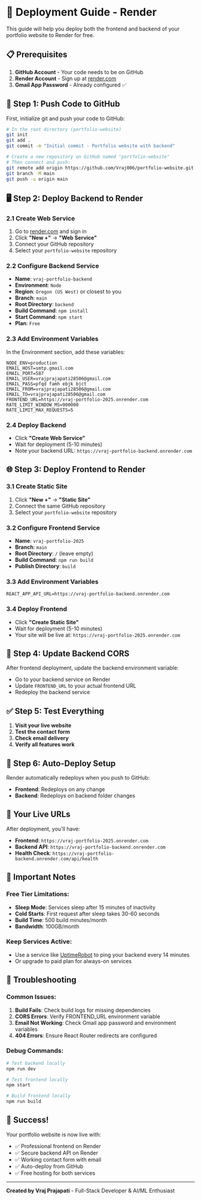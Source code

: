 # 🚀 Deployment Guide - Render

This guide will help you deploy both the frontend and backend of your portfolio website to Render for free.

## 📋 Prerequisites

1. **GitHub Account** - Your code needs to be on GitHub
2. **Render Account** - Sign up at [render.com](https://render.com)
3. **Gmail App Password** - Already configured ✅

## 🔄 Step 1: Push Code to GitHub

First, initialize git and push your code to GitHub:

```bash
# In the root directory (portfolio-website)
git init
git add .
git commit -m "Initial commit - Portfolio website with backend"

# Create a new repository on GitHub named "portfolio-website"
# Then connect and push:
git remote add origin https://github.com/Vraj006/portfolio-website.git
git branch -M main
git push -u origin main
```

## 🖥️ Step 2: Deploy Backend to Render

### 2.1 Create Web Service
1. Go to [render.com](https://render.com) and sign in
2. Click **"New +"** → **"Web Service"**
3. Connect your GitHub repository
4. Select your `portfolio-website` repository

### 2.2 Configure Backend Service
- **Name**: `vraj-portfolio-backend`
- **Environment**: `Node`
- **Region**: `Oregon (US West)` or closest to you
- **Branch**: `main`
- **Root Directory**: `backend`
- **Build Command**: `npm install`
- **Start Command**: `npm start`
- **Plan**: `Free`

### 2.3 Add Environment Variables
In the Environment section, add these variables:

```
NODE_ENV=production
EMAIL_HOST=smtp.gmail.com
EMAIL_PORT=587
EMAIL_USER=vrajprajapati28506@gmail.com
EMAIL_PASS=pfqd famh ebjk bjct
EMAIL_FROM=vrajprajapati28506@gmail.com
EMAIL_TO=vrajprajapati28506@gmail.com
FRONTEND_URL=https://vraj-portfolio-2025.onrender.com
RATE_LIMIT_WINDOW_MS=900000
RATE_LIMIT_MAX_REQUESTS=5
```

### 2.4 Deploy Backend
- Click **"Create Web Service"**
- Wait for deployment (5-10 minutes)
- Note your backend URL: `https://vraj-portfolio-backend.onrender.com`

## 🌐 Step 3: Deploy Frontend to Render

### 3.1 Create Static Site
1. Click **"New +"** → **"Static Site"**
2. Connect the same GitHub repository
3. Select your `portfolio-website` repository

### 3.2 Configure Frontend Service
- **Name**: `vraj-portfolio-2025`
- **Branch**: `main`
- **Root Directory**: `/` (leave empty)
- **Build Command**: `npm run build`
- **Publish Directory**: `build`

### 3.3 Add Environment Variables
```
REACT_APP_API_URL=https://vraj-portfolio-backend.onrender.com
```

### 3.4 Deploy Frontend
- Click **"Create Static Site"**
- Wait for deployment (5-10 minutes)
- Your site will be live at: `https://vraj-portfolio-2025.onrender.com`

## 🔧 Step 4: Update Backend CORS

After frontend deployment, update the backend environment variable:
- Go to your backend service on Render
- Update `FRONTEND_URL` to your actual frontend URL
- Redeploy the backend service

## ✅ Step 5: Test Everything

1. **Visit your live website**
2. **Test the contact form**
3. **Check email delivery**
4. **Verify all features work**

## 🔄 Step 6: Auto-Deploy Setup

Render automatically redeploys when you push to GitHub:
- **Frontend**: Redeploys on any change
- **Backend**: Redeploys on backend folder changes

## 📱 Your Live URLs

After deployment, you'll have:
- **Frontend**: `https://vraj-portfolio-2025.onrender.com`
- **Backend API**: `https://vraj-portfolio-backend.onrender.com`
- **Health Check**: `https://vraj-portfolio-backend.onrender.com/api/health`

## 🚨 Important Notes

### Free Tier Limitations:
- **Sleep Mode**: Services sleep after 15 minutes of inactivity
- **Cold Starts**: First request after sleep takes 30-60 seconds
- **Build Time**: 500 build minutes/month
- **Bandwidth**: 100GB/month

### Keep Services Active:
- Use a service like [UptimeRobot](https://uptimerobot.com) to ping your backend every 14 minutes
- Or upgrade to paid plan for always-on services

## 🔧 Troubleshooting

### Common Issues:
1. **Build Fails**: Check build logs for missing dependencies
2. **CORS Errors**: Verify FRONTEND_URL environment variable
3. **Email Not Working**: Check Gmail app password and environment variables
4. **404 Errors**: Ensure React Router redirects are configured

### Debug Commands:
```bash
# Test backend locally
npm run dev

# Test frontend locally
npm start

# Build frontend locally
npm run build
```

## 🎉 Success!

Your portfolio website is now live with:
- ✅ Professional frontend on Render
- ✅ Secure backend API on Render
- ✅ Working contact form with email
- ✅ Auto-deploy from GitHub
- ✅ Free hosting for both services

---

**Created by Vraj Prajapati** - Full-Stack Developer & AI/ML Enthusiast

